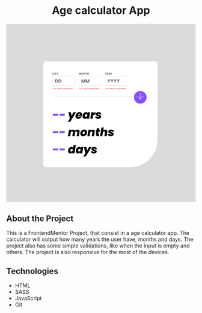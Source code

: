 <h1 align = 'center'> Age calculator App </h1>

<div align = 'center'>
    <img src = 'src/images/mockup.png'>
</div>

## About the Project

This is a FrontendMentor Project, that consist in a age calculator app. The calculator will output how many years the user have, months and days.
The project also has some simple validations, like when the input is empty and others.
The project is also responsive for the most of the devices.

## Technologies

- HTML
- SASS
- JavaScript
- Git
